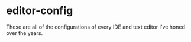 # editor-config
These are all of the configurations of every IDE and text editor I've honed over the years.
